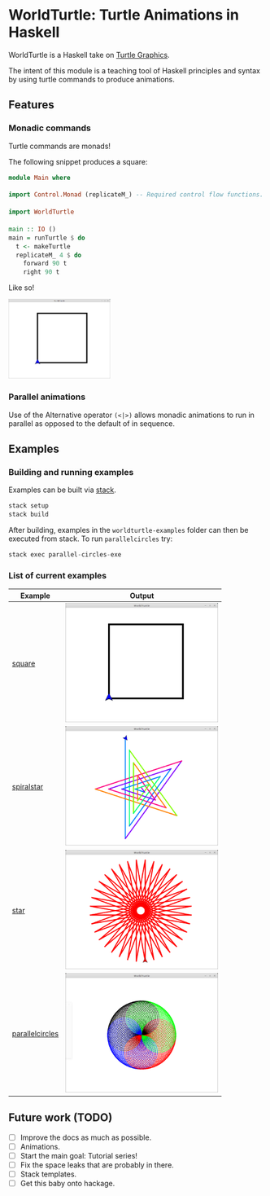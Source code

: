 # WorldTurtle: Turtle Animations in Haskell

WorldTurtle is a Haskell take on [Turtle Graphics](https://en.wikipedia.org/wiki/Turtle_graphics).

The intent of this module is a teaching tool of Haskell principles and syntax
by using turtle commands to produce animations.

## Features

### Monadic commands

Turtle commands are monads!

The following snippet produces a square:

```haskell
module Main where

import Control.Monad (replicateM_) -- Required control flow functions.

import WorldTurtle

main :: IO ()
main = runTurtle $ do
  t <- makeTurtle
  replicateM_ 4 $ do
    forward 90 t
    right 90 t
```

Like so!
 
<img src="worldturtle-examples/square/output.png" width="200" />
 
### Parallel animations

Use of the Alternative operator `(<|>)` allows monadic animations to run in
parallel as opposed to the default of in sequence.

## Examples

### Building and running examples

Examples can be built via [stack](https://docs.haskellstack.org/en/stable/README/).

```haskell
stack setup
stack build
```

After building, examples in the `worldturtle-examples` folder can then be
executed from stack. To run `parallelcircles` try:

```haskell
stack exec parallel-circles-exe
```

### List of current examples

| Example | Output |
|---------|--------|
| [square](worldturtle-examples/square/Main.hs) | <img src="worldturtle-examples/square/output.png" width="300" /> |
| [spiralstar](worldturtle-examples/spiralstar/Main.hs) |<img src="worldturtle-examples/spiralstar/output.png" width="300" /> |
| [star](worldturtle-examples/star/Main.hs) | <img src="worldturtle-examples/star/output.png" width="300"/> |
| [parallelcircles](worldturtle-examples/parallelcircles/Main.hs) | <img src="worldturtle-examples/parallelcircles/output.png" width="300"/> |

## Future work (TODO)

- [ ] Improve the docs as much as possible.
- [ ] Animations.
- [ ] Start the main goal: Tutorial series!
- [ ] Fix the space leaks that are probably in there.
- [ ] Stack templates.
- [ ] Get this baby onto hackage.
